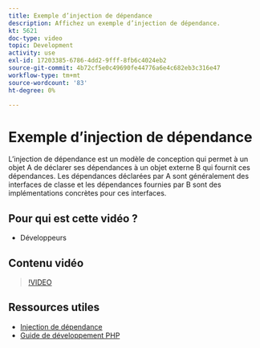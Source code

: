 ```yaml
---
title: Exemple d’injection de dépendance
description: Affichez un exemple d’injection de dépendance.
kt: 5621
doc-type: video
topic: Development
activity: use
exl-id: 17203385-6786-4dd2-9fff-8fb6c4024eb2
source-git-commit: 4b72cf5e0c49690fe44776a6e4c682eb3c316e47
workflow-type: tm+mt
source-wordcount: '83'
ht-degree: 0%

---
```


# Exemple d’injection de dépendance

L’injection de dépendance est un modèle de conception qui permet à un objet A de déclarer ses dépendances à un objet externe B qui fournit ces dépendances. Les dépendances déclarées par A sont généralement des interfaces de classe et les dépendances fournies par B sont des implémentations concrètes pour ces interfaces.

## Pour qui est cette vidéo ?

- Développeurs

## Contenu vidéo

>[!VIDEO](https://video.tv.adobe.com/v/35799?quality=12&learn=on)

## Ressources utiles

- [Injection de dépendance](https://devdocs.magento.com/guides/v2.4/extension-dev-guide/depend-inj.html)
- [Guide de développement PHP](https://devdocs.magento.com/guides/v2.4/extension-dev-guide/bk-extension-dev-guide.html)
